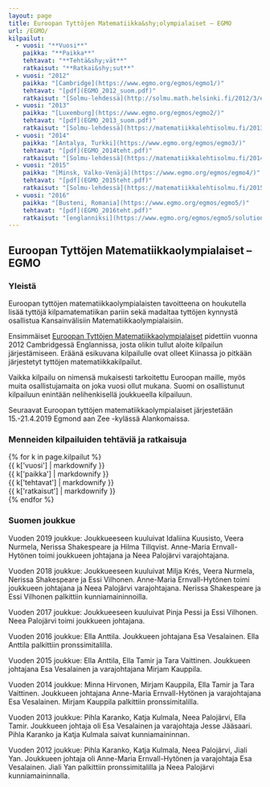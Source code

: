 ```yaml
---
layout: page
title: Euroopan Tyttöjen Matematiikka&shy;olympialaiset – EGMO
url: /EGMO/
kilpailut:
  - vuosi: "**Vuosi**"
    paikka: "**Paikka**"
    tehtavat: "**Tehtä&shy;vät**"
    ratkaisut: "**Ratkai&shy;sut**"
  - vuosi: "2012"
    paikka: "[Cambridge](https://www.egmo.org/egmos/egmo1/)"
    tehtavat: "[pdf](EGMO_2012_suom.pdf)"
    ratkaisut: "[Solmu-lehdessä](http://solmu.math.helsinki.fi/2012/3/egmo.pdf)"
  - vuosi: "2013"
    paikka: "[Luxemburg](https://www.egmo.org/egmos/egmo2/)"
    tehtavat: "[pdf](EGMO_2013_suom.pdf)"
    ratkaisut: "[Solmu-lehdessä](https://matematiikkalehtisolmu.fi/2013/3/egmo2013.pdf)"
  - vuosi: "2014"
    paikka: "[Antalya, Turkki](https://www.egmo.org/egmos/egmo3/)"
    tehtavat: "[pdf](EGMO_2014teht.pdf)"
    ratkaisut: "[Solmu-lehdessä](https://matematiikkalehtisolmu.fi/2014/3/egmo14.pdf)"
  - vuosi: "2015"
    paikka: "[Minsk, Valko-Venäjä](https://www.egmo.org/egmos/egmo4/)"
    tehtavat: "[pdf](EGMO_2015teht.pdf)"
    ratkaisut: "[Solmu-lehdessä](https://matematiikkalehtisolmu.fi/2015/3/egmo2015.pdf)"
  - vuosi: "2016"
    paikka: "[Busteni, Romania](https://www.egmo.org/egmos/egmo5/)"
    tehtavat: "[pdf](EGMO_2016teht.pdf)"
    ratkaisut: "[englanniksi](https://www.egmo.org/egmos/egmo5/solutions.pdf)"
---
```

## Euroopan Tyttöjen Matematiikka&shy;olympialaiset – EGMO

### Yleistä

Euroopan tyttöjen matematiikkaolympialaisten tavoitteena on houkutella lisää 
tyttöjä kilpamatematiikan pariin sekä madaltaa tyttöjen kynnystä
osallistua Kansainvälisiin Matematiikka&shy;olympialaisiin.

Ensimmäiset [Euroopan Tyttöjen Matematiikka&shy;olympialaiset](https://www.egmo.org/)
pidettiin vuonna 2012 Cambridgessä Englannissa, josta olikin tullut aloite kilpailun järjestämiseen. 
Eräänä esikuvana kilpailulle ovat olleet Kiinassa jo pitkään järjestetyt tyttöjen
matematiikka&shy;kilpailut.

Vaikka kilpailu on nimensä mukaisesti tarkoitettu Euroopan maille,
myös muita osallistujamaita on joka vuosi ollut mukana. Suomi on osallistunut
kilpailuun enintään nelihenkisellä joukkueella kilpailuun.

Seuraavat Euroopan tyttöjen matematiikkaolympialaiset järjestetään 15.-21.4.2019 Egmond aan Zee -kylässä Alankomaissa.

### Menneiden kilpailuiden tehtäviä ja ratkaisuja

<div class="list-group">
{% for k in page.kilpailut %}
<div class="row list-group-item">
<div class="col-xs-2 col-sm-1">{{ k['vuosi'] | markdownify }}</div>
<div class="col-xs-4 col-sm-2">{{ k['paikka'] | markdownify }}</div>
<div class="col-xs-2">{{ k['tehtavat'] | markdownify }}</div>
<div class="col-xs-4 col-sm-3">{{ k['ratkaisut'] | markdownify }}</div>
</div>
{% endfor %}
</div>

### Suomen joukkue

Vuoden 2019 joukkue: Joukkueeseen kuuluivat Idaliina Kuusisto, Veera Nurmela, Nerissa Shakespeare ja Hilma Tillqvist. Anne-Maria Ernvall-Hytönen toimi joukkueen johtajana ja Neea Palojärvi varajohtajana.

Vuoden 2018 joukkue: Joukkueeseen kuuluivat Milja Krés, Veera Nurmela, Nerissa Shakespeare ja Essi Vilhonen. Anne-Maria Ernvall-Hytönen toimi joukkueen johtajana ja Neea Palojärvi varajohtajana. Nerissa Shakespeare ja Essi Vilhonen palkittiin kunniamaininnoilla.

Vuoden 2017 joukkue: Joukkueeseen kuuluivat Pinja Pessi ja Essi Vilhonen. Neea Palojärvi toimi joukkueen johtajana.

Vuoden 2016 joukkue: Ella Anttila. Joukkueen johtajana Esa Vesalainen. Ella Anttila palkittiin pronssimitalilla.

Vuoden 2015 joukkue: Ella Anttila, Ella Tamir ja Tara Vaittinen. Joukkueen johtajana Esa Vesalainen ja varajohtajana Mirjam Kauppila.

Vuoden 2014 joukkue: Minna Hirvonen, Mirjam Kauppila, Ella Tamir ja
Tara Vaittinen. Joukkueen johtajana Anne-Maria Ernvall-Hytönen ja
varajohtajana Esa Vesalainen. Mirjam Kauppila palkittiin
pronssimitalilla.

Vuoden 2013 joukkue: Pihla Karanko, Katja Kulmala, Neea Palojärvi,
Ella Tamir. Joukkueen johtaja oli Esa Vesalainen ja varajohtaja Jesse
Jääsaari. Pihla Karanko ja Katja Kulmala saivat kunniamaininnan.

Vuoden 2012 joukkue: Pihla Karanko, Katja Kulmala, Neea Palojärvi,
Jiali Yan. Joukkueen johtaja oli Anne-Maria Ernvall-Hytönen ja
varajohtaja Esa Vesalainen. Jiali Yan palkittiin pronssimitalilla ja
Neea Palojärvi kunniamaininnalla.
